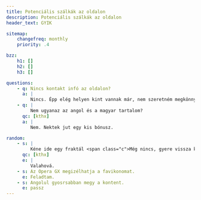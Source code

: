 ```yaml
---
title: Potenciális szálkák az oldalon
description: Potenciális szálkák az oldalon
header_text: GYIK

sitemap:
    changefreq: monthly
    priority: .4

bzz:
    h1: []
    h2: []
    h3: []

questions:
    - q: Nincs kontakt infó az oldalon?
      a: |
         Nincs. Épp elég helyen kint vannak már, nem szeretném megkönnyíteni a botok dolgát. Ez az egész amúgy is mellékletnek készül, radásul élőben sokkal jobb ;)
    - q: |
         Nem ugyanaz az angol és a magyar tartalom?
      qc: [kthx]
      a: |
         Nem. Nektek jut egy kis bónusz.

random:
    - s: |
         Kéne ide egy fraktál <span class="c">Még nincs, gyere vissza később</span>
      qc: [kthx]
      e: |
         Valahová.
    - s: Az Opera GX megizélhatja a favikonomat.
      e: Feladtam.
    - s: Angolul gyosrsabban megy a kontent.
      e: passz
---
```

